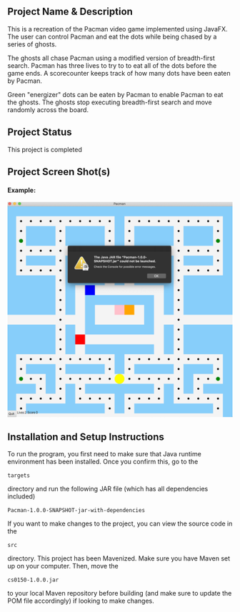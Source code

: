 ## Project Name & Description

This is a recreation of the Pacman video game implemented using JavaFX. The user can control Pacman and eat the dots while being chased by a series of ghosts. 

The ghosts all chase Pacman using a modified version of breadth-first search. Pacman has three lives to try to to eat all of the dots before the game ends. A scorecounter keeps track of how many dots have been eaten by Pacman. 

Green "energizer" dots can be eaten by Pacman to enable Pacman to eat the ghosts. The ghosts stop executing breadth-first search and move randomly across the board. 


## Project Status

This project is completed

## Project Screen Shot(s)

#### Example:   

![ScreenShot](https://github.com/singhru27/Pacman/blob/main/screenshots/Home.png?raw=true)


## Installation and Setup Instructions

To run the program, you first need to make sure that Java runtime environment has been installed. Once you confirm this, go to the 

```
targets
```
directory and run the following JAR file (which has all dependencies included)
```
Pacman-1.0.0-SNAPSHOT-jar-with-dependencies
```

If you want to make changes to the project, you can view the source code in the 
```
src
```
directory. This project has been Mavenized. Make sure you have Maven set up on your computer. Then, move the 
```
cs0150-1.0.0.jar
```
to your local Maven repository before building (and make sure to update the POM file accordingly) if looking to make changes. 



